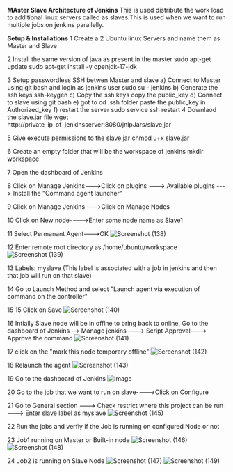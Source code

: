 **MAster Slave Architecture of Jenkins**
This is used distribute the work load to additional linux servers called as slaves.This is used when we want to run multiple jobs on jenkins parallelly.

**Setup & Installations**
1 Create a 2 Ubuntu linux Servers and name them as Master and Slave

2 Install the same version of java as present in the master
  sudo apt-get update
  sudo apt-get install -y openjdk-17-jdk

3 Setup passwordless SSH betwen Master and slave
  a) Connect to Master using git bash and login as jenkins user
     sudo su - jenkins
  b) Generate the ssh keys
     ssh-keygen
  c) Copy the ssh keys
     copy the public_key 
  d) Connect to slave using git bash
  e) got to cd .ssh folder paste the public_key in Authorized_key
  f) restart the server 
     sudo service ssh restart
4 Downlaod the slave.jar file
  wget http://private_ip_of_jenkinsserver:8080/jnlpJars/slave.jar

5 Give execute permissions to the slave.jar
  chmod u+x slave.jar

6 Create an empty folder that will be the workspace of jenkins
  mkdir workspace

7 Open the dashboard of Jenkins 

8 Click on Manage Jenkins--->Click on plugins ---> Available plugins ---> Install the "Command agent launcher"

9 Click on Manage Jenkins--->Click on Manage Nodes

10 Click on New node---->Enter some node name as Slave1

11 Select Permanant Agent--->OK
![Screenshot (138)](https://github.com/user-attachments/assets/ec19a607-954a-4130-a815-8c236720aa04)

12  Enter remote root directory as /home/ubuntu/workspace
![Screenshot (139)](https://github.com/user-attachments/assets/d351e923-efcd-4a93-ba7a-875932421dd5)

13 Labels: myslave (This label is associated with a job in jenkins and then that job will run on that slave)

14  Go to Launch Method and select "Launch agent via execution of command on the controller"

15 15 Click on Save
![Screenshot (140)](https://github.com/user-attachments/assets/635c5a62-005d-4429-91cd-7a6ace698ec5)

16 Intially Slave node will be in offlne to bring back to online, Go to the dashboard of Jenkins --> Manage jenkins ---> Script Approval---> Approve the command
![Screenshot (141)](https://github.com/user-attachments/assets/e1e65dc8-b71a-4cd9-9ffe-82c5e764743c)

17 click on the "mark this node temporary offline"
![Screenshot (142)](https://github.com/user-attachments/assets/18940b9e-949f-4a62-8919-642d3fb2eef5)

18 Relaunch the agent
![Screenshot (143)](https://github.com/user-attachments/assets/be178b1d-5125-450f-b1b0-34ae3b208701)

19 Go to the dashboard of Jenkins
![image](https://github.com/user-attachments/assets/4ce419bf-69e0-4e21-9401-0509b3acd01b)

20 Go to the job that we want to run on slave---->Click on Configure

21 Go to General section ---> Check restrict where this project can be run ---> Enter slave label as myslave
![Screenshot (145)](https://github.com/user-attachments/assets/5fcf8bdb-eaed-4821-a37d-a9f3359ebdbd)

22 Run the jobs and verfiy if the Job is running on configured Node or not 

23 Job1 running on Master or Built-in node 
![Screenshot (146)](https://github.com/user-attachments/assets/68cfc98b-cb01-491b-a4f5-135cbb76bd82)
![Screenshot (148)](https://github.com/user-attachments/assets/473ea715-5e0a-4655-95ad-f8391262677b)

24 Job2 is running on Slave Node 
![Screenshot (147)](https://github.com/user-attachments/assets/047d3c80-037c-4509-b5a5-3f24d187daa8)
![Screenshot (149)](https://github.com/user-attachments/assets/b7ef750f-163e-443b-8aaf-26a0f9e344bc)


